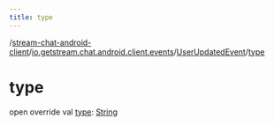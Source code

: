 ```yaml
---
title: type
---
```

/[stream-chat-android-client](../../index.md)/[io.getstream.chat.android.client.events](../index.md)/[UserUpdatedEvent](index.md)/[type](type.md)  
  
  
  
# type  
open override val [type](type.md): [String](https://kotlinlang.org/api/latest/jvm/stdlib/kotlin/-string/index.html)
